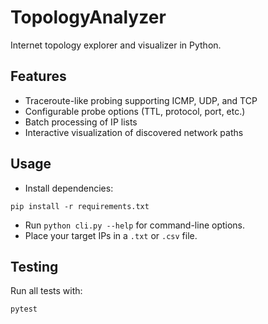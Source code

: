 # TopologyAnalyzer

Internet topology explorer and visualizer in Python.

## Features
- Traceroute-like probing supporting ICMP, UDP, and TCP
- Configurable probe options (TTL, protocol, port, etc.)
- Batch processing of IP lists
- Interactive visualization of discovered network paths

## Usage
- Install dependencies:
```
pip install -r requirements.txt
```
- Run `python cli.py --help` for command-line options.
- Place your target IPs in a `.txt` or `.csv` file.

## Testing
Run all tests with:
```
pytest
```
